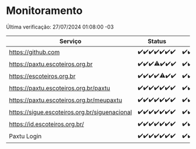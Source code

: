 # Monitoramento

Última verificação: 27/07/2024 01:08:00 -03

|Serviço|Status|Últimas 24h|
|---|---|---|
|https://github.com|<span title="2024-07-20: OK=24">✔️</span><span title="2024-07-21: OK=23">✔️</span><span title="2024-07-22: OK=23">✔️</span><span title="2024-07-23: OK=24">✔️</span><span title="2024-07-24: OK=24">✔️</span><span title="2024-07-25: OK=24">✔️</span><span title="2024-07-26: OK=4">✔️</span>|<span title="26/07/2024 01:08:00 -03 : 200">✔️</span><span title="26/07/2024 02:08:00 -03 : 200">✔️</span><span title="26/07/2024 03:10:00 -03 : 200">✔️</span><span title="26/07/2024 04:07:00 -03 : 200">✔️</span><span title="26/07/2024 05:09:00 -03 : 200">✔️</span><span title="26/07/2024 06:07:00 -03 : 200">✔️</span><span title="26/07/2024 07:08:00 -03 : 200">✔️</span><span title="26/07/2024 08:06:00 -03 : 200">✔️</span><span title="26/07/2024 09:12:00 -03 : 200">✔️</span><span title="26/07/2024 10:10:00 -03 : 200">✔️</span><span title="26/07/2024 11:06:00 -03 : 200">✔️</span><span title="26/07/2024 12:07:00 -03 : 200">✔️</span><span title="26/07/2024 13:09:00 -03 : 200">✔️</span><span title="26/07/2024 14:06:00 -03 : 200">✔️</span><span title="26/07/2024 15:09:00 -03 : 200">✔️</span><span title="26/07/2024 16:07:00 -03 : 200">✔️</span><span title="26/07/2024 17:10:00 -03 : 200">✔️</span><span title="26/07/2024 18:06:00 -03 : 200">✔️</span><span title="26/07/2024 19:07:00 -03 : 200">✔️</span><span title="26/07/2024 20:06:00 -03 : 200">✔️</span><span title="26/07/2024 21:34:00 -03 : 200">✔️</span><span title="26/07/2024 22:55:00 -03 : 200">✔️</span><span title="26/07/2024 23:26:00 -03 : 200">✔️</span><span title="27/07/2024 00:09:00 -03 : 200">✔️</span><span title="27/07/2024 01:08:00 -03 : 200">✔️</span>|
|https://paxtu.escoteiros.org.br|<span title="2024-07-20: OK=24">✔️</span><span title="2024-07-21: OK=23">✔️</span><span title="2024-07-22: OK=23">✔️</span><span title="2024-07-23: OK=23, Falhas=1">⚠️</span><span title="2024-07-24: OK=24">✔️</span><span title="2024-07-25: OK=24">✔️</span><span title="2024-07-26: OK=4">✔️</span>|<span title="26/07/2024 01:08:00 -03 : 200">✔️</span><span title="26/07/2024 02:08:00 -03 : 200">✔️</span><span title="26/07/2024 03:10:00 -03 : 200">✔️</span><span title="26/07/2024 04:07:00 -03 : 200">✔️</span><span title="26/07/2024 05:09:00 -03 : 200">✔️</span><span title="26/07/2024 06:07:00 -03 : 200">✔️</span><span title="26/07/2024 07:08:00 -03 : 200">✔️</span><span title="26/07/2024 08:06:00 -03 : 200">✔️</span><span title="26/07/2024 09:12:00 -03 : 200">✔️</span><span title="26/07/2024 10:10:00 -03 : 200">✔️</span><span title="26/07/2024 11:06:00 -03 : 200">✔️</span><span title="26/07/2024 12:07:00 -03 : 200">✔️</span><span title="26/07/2024 13:09:00 -03 : 200">✔️</span><span title="26/07/2024 14:06:00 -03 : 200">✔️</span><span title="26/07/2024 15:09:00 -03 : 200">✔️</span><span title="26/07/2024 16:07:00 -03 : 200">✔️</span><span title="26/07/2024 17:10:00 -03 : 200">✔️</span><span title="26/07/2024 18:06:00 -03 : 200">✔️</span><span title="26/07/2024 19:07:00 -03 : 200">✔️</span><span title="26/07/2024 20:06:00 -03 : 200">✔️</span><span title="26/07/2024 21:34:00 -03 : 200">✔️</span><span title="26/07/2024 22:55:00 -03 : 200">✔️</span><span title="26/07/2024 23:26:00 -03 : 200">✔️</span><span title="27/07/2024 00:09:00 -03 : 200">✔️</span><span title="27/07/2024 01:08:00 -03 : 200">✔️</span>|
|https://escoteiros.org.br|<span title="2024-07-20: OK=24">✔️</span><span title="2024-07-21: OK=23">✔️</span><span title="2024-07-22: OK=23">✔️</span><span title="2024-07-23: OK=24">✔️</span><span title="2024-07-24: OK=22, Falhas=2">⚠️</span><span title="2024-07-25: OK=24">✔️</span><span title="2024-07-26: OK=4">✔️</span>|<span title="26/07/2024 01:08:00 -03 : 200">✔️</span><span title="26/07/2024 02:08:00 -03 : 200">✔️</span><span title="26/07/2024 03:10:00 -03 : 200">✔️</span><span title="26/07/2024 04:07:00 -03 : 200">✔️</span><span title="26/07/2024 05:09:00 -03 : 200">✔️</span><span title="26/07/2024 06:07:00 -03 : 200">✔️</span><span title="26/07/2024 07:08:00 -03 : 200">✔️</span><span title="26/07/2024 08:06:00 -03 : 200">✔️</span><span title="26/07/2024 09:12:00 -03 : 200">✔️</span><span title="26/07/2024 10:10:00 -03 : 200">✔️</span><span title="26/07/2024 11:06:00 -03 : 200">✔️</span><span title="26/07/2024 12:07:00 -03 : 200">✔️</span><span title="26/07/2024 13:09:00 -03 : 200">✔️</span><span title="26/07/2024 14:06:00 -03 : 200">✔️</span><span title="26/07/2024 15:09:00 -03 : 200">✔️</span><span title="26/07/2024 16:07:00 -03 : 200">✔️</span><span title="26/07/2024 17:10:00 -03 : 200">✔️</span><span title="26/07/2024 18:06:00 -03 : 200">✔️</span><span title="26/07/2024 19:07:00 -03 : 200">✔️</span><span title="26/07/2024 20:06:00 -03 : 200">✔️</span><span title="26/07/2024 21:34:00 -03 : 200">✔️</span><span title="26/07/2024 22:55:00 -03 : 200">✔️</span><span title="26/07/2024 23:26:00 -03 : 200">✔️</span><span title="27/07/2024 00:09:00 -03 : 200">✔️</span><span title="27/07/2024 01:08:00 -03 : 200">✔️</span>|
|https://paxtu.escoteiros.org.br/paxtu|<span title="2024-07-20: OK=24">✔️</span><span title="2024-07-21: OK=23">✔️</span><span title="2024-07-22: OK=23">✔️</span><span title="2024-07-23: OK=24">✔️</span><span title="2024-07-24: OK=24">✔️</span><span title="2024-07-25: OK=24">✔️</span><span title="2024-07-26: OK=4">✔️</span>|<span title="26/07/2024 01:08:00 -03 : 200">✔️</span><span title="26/07/2024 02:08:00 -03 : 200">✔️</span><span title="26/07/2024 03:10:00 -03 : 200">✔️</span><span title="26/07/2024 04:07:00 -03 : 200">✔️</span><span title="26/07/2024 05:09:00 -03 : 200">✔️</span><span title="26/07/2024 06:07:00 -03 : 200">✔️</span><span title="26/07/2024 07:08:00 -03 : 200">✔️</span><span title="26/07/2024 08:07:00 -03 : 200">✔️</span><span title="26/07/2024 09:12:00 -03 : 200">✔️</span><span title="26/07/2024 10:10:00 -03 : 200">✔️</span><span title="26/07/2024 11:06:00 -03 : 200">✔️</span><span title="26/07/2024 12:07:00 -03 : 200">✔️</span><span title="26/07/2024 13:09:00 -03 : 200">✔️</span><span title="26/07/2024 14:06:00 -03 : 200">✔️</span><span title="26/07/2024 15:09:00 -03 : 0">❌</span><span title="26/07/2024 16:07:00 -03 : 200">✔️</span><span title="26/07/2024 17:10:00 -03 : 200">✔️</span><span title="26/07/2024 18:06:00 -03 : 200">✔️</span><span title="26/07/2024 19:07:00 -03 : 200">✔️</span><span title="26/07/2024 20:06:00 -03 : 200">✔️</span><span title="26/07/2024 21:34:00 -03 : 200">✔️</span><span title="26/07/2024 22:55:00 -03 : 200">✔️</span><span title="26/07/2024 23:26:00 -03 : 200">✔️</span><span title="27/07/2024 00:09:00 -03 : 200">✔️</span><span title="27/07/2024 01:08:00 -03 : 200">✔️</span>|
|https://paxtu.escoteiros.org.br/meupaxtu|<span title="2024-07-20: OK=24">✔️</span><span title="2024-07-21: OK=23">✔️</span><span title="2024-07-22: OK=23">✔️</span><span title="2024-07-23: OK=24">✔️</span><span title="2024-07-24: OK=24">✔️</span><span title="2024-07-25: OK=24">✔️</span><span title="2024-07-26: OK=4">✔️</span>|<span title="26/07/2024 01:08:00 -03 : 200">✔️</span><span title="26/07/2024 02:08:00 -03 : 200">✔️</span><span title="26/07/2024 03:10:00 -03 : 200">✔️</span><span title="26/07/2024 04:07:00 -03 : 200">✔️</span><span title="26/07/2024 05:09:00 -03 : 200">✔️</span><span title="26/07/2024 06:07:00 -03 : 200">✔️</span><span title="26/07/2024 07:08:00 -03 : 200">✔️</span><span title="26/07/2024 08:07:00 -03 : 200">✔️</span><span title="26/07/2024 09:12:00 -03 : 200">✔️</span><span title="26/07/2024 10:10:00 -03 : 200">✔️</span><span title="26/07/2024 11:06:00 -03 : 200">✔️</span><span title="26/07/2024 12:07:00 -03 : 200">✔️</span><span title="26/07/2024 13:09:00 -03 : 200">✔️</span><span title="26/07/2024 14:06:00 -03 : 200">✔️</span><span title="26/07/2024 15:09:00 -03 : 200">✔️</span><span title="26/07/2024 16:07:00 -03 : 200">✔️</span><span title="26/07/2024 17:10:00 -03 : 200">✔️</span><span title="26/07/2024 18:06:00 -03 : 200">✔️</span><span title="26/07/2024 19:07:00 -03 : 200">✔️</span><span title="26/07/2024 20:06:00 -03 : 200">✔️</span><span title="26/07/2024 21:34:00 -03 : 200">✔️</span><span title="26/07/2024 22:55:00 -03 : 200">✔️</span><span title="26/07/2024 23:26:00 -03 : 200">✔️</span><span title="27/07/2024 00:09:00 -03 : 200">✔️</span><span title="27/07/2024 01:08:00 -03 : 200">✔️</span>|
|https://sigue.escoteiros.org.br/siguenacional|<span title="2024-07-20: OK=24">✔️</span><span title="2024-07-21: OK=23">✔️</span><span title="2024-07-22: OK=23">✔️</span><span title="2024-07-23: OK=24">✔️</span><span title="2024-07-24: OK=24">✔️</span><span title="2024-07-25: OK=24">✔️</span><span title="2024-07-26: OK=4">✔️</span>|<span title="26/07/2024 01:08:00 -03 : 200">✔️</span><span title="26/07/2024 02:08:00 -03 : 200">✔️</span><span title="26/07/2024 03:10:00 -03 : 200">✔️</span><span title="26/07/2024 04:07:00 -03 : 200">✔️</span><span title="26/07/2024 05:09:00 -03 : 200">✔️</span><span title="26/07/2024 06:07:00 -03 : 200">✔️</span><span title="26/07/2024 07:08:00 -03 : 200">✔️</span><span title="26/07/2024 08:07:00 -03 : 200">✔️</span><span title="26/07/2024 09:12:00 -03 : 200">✔️</span><span title="26/07/2024 10:10:00 -03 : 200">✔️</span><span title="26/07/2024 11:06:00 -03 : 200">✔️</span><span title="26/07/2024 12:07:00 -03 : 200">✔️</span><span title="26/07/2024 13:09:00 -03 : 200">✔️</span><span title="26/07/2024 14:06:00 -03 : 200">✔️</span><span title="26/07/2024 15:09:00 -03 : 200">✔️</span><span title="26/07/2024 16:07:00 -03 : 200">✔️</span><span title="26/07/2024 17:10:00 -03 : 200">✔️</span><span title="26/07/2024 18:06:00 -03 : 200">✔️</span><span title="26/07/2024 19:07:00 -03 : 200">✔️</span><span title="26/07/2024 20:06:00 -03 : 200">✔️</span><span title="26/07/2024 21:34:00 -03 : 200">✔️</span><span title="26/07/2024 22:55:00 -03 : 200">✔️</span><span title="26/07/2024 23:26:00 -03 : 200">✔️</span><span title="27/07/2024 00:09:00 -03 : 200">✔️</span><span title="27/07/2024 01:08:00 -03 : 200">✔️</span>|
|https://id.escoteiros.org.br/|<span title="2024-07-20: OK=24">✔️</span><span title="2024-07-21: OK=23">✔️</span><span title="2024-07-22: OK=23">✔️</span><span title="2024-07-23: OK=24">✔️</span><span title="2024-07-24: OK=24">✔️</span><span title="2024-07-25: OK=24">✔️</span><span title="2024-07-26: OK=4">✔️</span>|<span title="26/07/2024 01:08:00 -03 : 200">✔️</span><span title="26/07/2024 02:08:00 -03 : 200">✔️</span><span title="26/07/2024 03:10:00 -03 : 200">✔️</span><span title="26/07/2024 04:07:00 -03 : 200">✔️</span><span title="26/07/2024 05:09:00 -03 : 200">✔️</span><span title="26/07/2024 06:07:00 -03 : 200">✔️</span><span title="26/07/2024 07:08:00 -03 : 200">✔️</span><span title="26/07/2024 08:07:00 -03 : 200">✔️</span><span title="26/07/2024 09:12:00 -03 : 200">✔️</span><span title="26/07/2024 10:10:00 -03 : 200">✔️</span><span title="26/07/2024 11:06:00 -03 : 200">✔️</span><span title="26/07/2024 12:07:00 -03 : 200">✔️</span><span title="26/07/2024 13:09:00 -03 : 200">✔️</span><span title="26/07/2024 14:06:00 -03 : 200">✔️</span><span title="26/07/2024 15:09:00 -03 : 200">✔️</span><span title="26/07/2024 16:07:00 -03 : 200">✔️</span><span title="26/07/2024 17:10:00 -03 : 200">✔️</span><span title="26/07/2024 18:06:00 -03 : 200">✔️</span><span title="26/07/2024 19:07:00 -03 : 200">✔️</span><span title="26/07/2024 20:06:00 -03 : 200">✔️</span><span title="26/07/2024 21:34:00 -03 : 200">✔️</span><span title="26/07/2024 22:55:00 -03 : 200">✔️</span><span title="26/07/2024 23:26:00 -03 : 200">✔️</span><span title="27/07/2024 00:09:00 -03 : 200">✔️</span><span title="27/07/2024 01:08:00 -03 : 200">✔️</span>|
|Paxtu Login|<span title="2024-07-20: OK=24">✔️</span><span title="2024-07-21: OK=23">✔️</span><span title="2024-07-22: OK=23">✔️</span><span title="2024-07-23: OK=24">✔️</span><span title="2024-07-24: OK=24">✔️</span><span title="2024-07-25: OK=24">✔️</span><span title="2024-07-26: OK=4">✔️</span>|<span title="26/07/2024 01:08:00 -03 : 200">✔️</span><span title="26/07/2024 02:08:00 -03 : 200">✔️</span><span title="26/07/2024 03:10:00 -03 : 200">✔️</span><span title="26/07/2024 04:07:00 -03 : 200">✔️</span><span title="26/07/2024 05:09:00 -03 : 200">✔️</span><span title="26/07/2024 06:07:00 -03 : 200">✔️</span><span title="26/07/2024 07:08:00 -03 : 200">✔️</span><span title="26/07/2024 08:07:00 -03 : 200">✔️</span><span title="26/07/2024 09:12:00 -03 : 200">✔️</span><span title="26/07/2024 10:10:00 -03 : 200">✔️</span><span title="26/07/2024 11:06:00 -03 : 200">✔️</span><span title="26/07/2024 12:07:00 -03 : 200">✔️</span><span title="26/07/2024 13:09:00 -03 : 200">✔️</span><span title="26/07/2024 14:06:00 -03 : 200">✔️</span><span title="26/07/2024 15:09:00 -03 : 200">✔️</span><span title="26/07/2024 16:07:00 -03 : 200">✔️</span><span title="26/07/2024 17:10:00 -03 : 200">✔️</span><span title="26/07/2024 18:06:00 -03 : 200">✔️</span><span title="26/07/2024 19:07:00 -03 : 200">✔️</span><span title="26/07/2024 20:06:00 -03 : 200">✔️</span><span title="26/07/2024 21:34:00 -03 : 200">✔️</span><span title="26/07/2024 22:55:00 -03 : 200">✔️</span><span title="26/07/2024 23:26:00 -03 : 200">✔️</span><span title="27/07/2024 00:09:00 -03 : 200">✔️</span><span title="27/07/2024 01:08:00 -03 : 200">✔️</span>|

